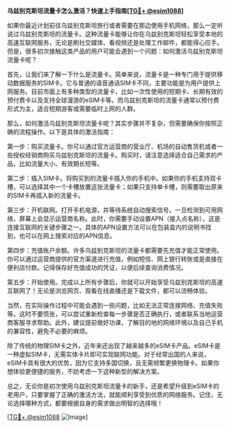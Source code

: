**乌兹别克斯坦流量卡怎么激活？快速上手指南[[TG💪+ @esim1088](https://t.me/s/esim1088)]**

如果你最近计划前往乌兹别克斯坦旅行或者需要在那边使用手机网络，那么一定听说过乌兹别克斯坦的流量卡。这种流量卡能够让你在乌兹别克斯坦轻松享受本地的高速互联网服务，无论是刷社交媒体、看视频还是处理工作邮件，都能得心应手。但是，很多初次接触这类产品的用户可能会遇到一个问题：如何激活乌兹别克斯坦流量卡呢？

首先，让我们来了解一下什么是流量卡。简单来说，流量卡是一种专门用于提供移动数据服务的SIM卡。它与普通的语音通话SIM卡不同，主要功能是为用户提供上网服务。目前市面上有多种类型的流量卡，比如一次性使用的短期卡、长期有效的预付费卡以及支持全球漫游的eSIM卡等。而乌兹别克斯坦的流量卡通常以预付费形式为主，适合短期游客或需要临时上网的人群。

那么，如何激活乌兹别克斯坦流量卡呢？其实步骤并不复杂，但需要确保你按照正确的流程操作。以下是具体的激活指南：

第一步：购买流量卡。你可以通过官方运营商的营业厅、机场的自动售货机或者一些授权经销商购买乌兹别克斯坦的流量卡。购买时，请注意选择适合自己需求的产品，比如流量大小、有效期长短等。

第二步：插入SIM卡。将购买到的流量卡插入你的手机中。如果你的手机支持双卡槽，可以选择其中一个卡槽放置这张流量卡；如果只支持单卡槽，则需要取出原来的SIM卡再插入新的流量卡。

第三步：开机联网。打开手机电源，并等待系统自动搜索信号。一旦检测到可用网络，屏幕上会显示运营商名称。此时，你需要手动设置APN（接入点名称），这是连接互联网的关键步骤之一。具体的APN设置方法可以在包装盒内的说明书找到，也可以在网上搜索对应的APN信息。

第四步：充值账户余额。许多乌兹别克斯坦的流量卡都需要先充值才能正常使用。你可以通过运营商提供的官方渠道进行充值，例如短信、网上银行转账或是直接在便利店付款。记得保存好充值成功的凭证，以便后续查询消费情况。

第五步：开始使用。完成以上所有步骤后，你就可以开始享受乌兹别克斯坦的高速互联网了！无论是浏览网页、观看在线直播还是下载文件，都可以流畅体验。

当然，在实际操作过程中可能会遇到一些问题，比如无法正常连接网络、充值失败等。这时不要慌张，可以尝试重新检查每一步骤是否正确执行，或者联系当地运营商客服寻求帮助。此外，建议提前做好功课，了解目的地的网络环境以及自己手机的兼容性，避免不必要的麻烦。

除了传统的物理SIM卡之外，近年来还出现了越来越多的eSIM卡产品。eSIM卡是一种虚拟SIM卡，无需实体卡片即可实现联网功能。对于经常出国的人来说，eSIM卡具有很大的优势，因为它支持多国切换，且无需频繁更换物理卡。如果你想体验更便捷的服务，不妨考虑一下这种新型的解决方案。

总之，无论你是初次使用乌兹别克斯坦流量卡的新手，还是希望升级到eSIM卡的老用户，只要掌握了正确的激活方法，就能顺利享受到优质的网络服务。记住，无论选择哪种方式，都要根据自身的需求做出明智的选择哦！

[[TG💪+ @esim1088](https://t.me/s/esim1088) ![Image](https://i.postimg.cc/4NQfJmqS/Snipaste-2025-05-13-00-14-12.png)]